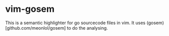 # vim-gosem

This is a semantic highlighter for go sourcecode files in vim. It uses (gosem)[github.com/meonlol/gosem] to do the analysing.
